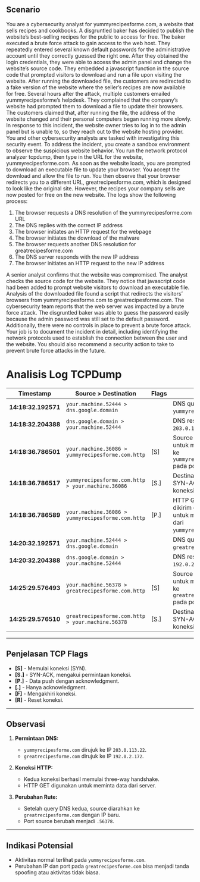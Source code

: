 ## Scenario

You are a cybersecurity analyst for yummyrecipesforme.com, a website that sells recipes and cookbooks. A disgruntled baker has decided to publish the website’s best-selling recipes for the public to access for free. 
The baker executed a brute force attack to gain access to the web host. They repeatedly entered several known default passwords for the administrative account until they correctly guessed the right one. After they obtained the login credentials, they were able to access the admin panel and change the website’s source code. They embedded a javascript function in the source code that prompted visitors to download and run a file upon visiting the website. After running the downloaded file, the customers are redirected to a fake version of the website where the seller’s recipes are now available for free.
Several hours after the attack, multiple customers emailed yummyrecipesforme’s helpdesk. They complained that the company’s website had prompted them to download a file to update their browsers. The customers claimed that, after running the file, the address of the website changed and their personal computers began running more slowly. 
In response to this incident, the website owner tries to log in to the admin panel but is unable to, so they reach out to the website hosting provider. You and other cybersecurity analysts are tasked with investigating this security event.
To address the incident, you create a sandbox environment to observe the suspicious website behavior. You run the network protocol analyzer tcpdump, then type in the URL for the website, yummyrecipesforme.com. As soon as the website loads, you are prompted to download an executable file to update your browser. You accept the download and allow the file to run. You then observe that your browser redirects you to a different URL, greatrecipesforme.com, which is designed to look like the original site. However, the recipes your company sells are now posted for free on the new website. The logs show the following process:
1. The browser requests a DNS resolution of the yummyrecipesforme.com URL
2. The DNS replies with the correct IP address
3. The browser initiates an HTTP request for the webpage
4. The browser initiates the download of the malware
5. The browser requests another DNS resolution for greatrecipesforme.com
6. The DNS server responds with the new IP address
7. The browser initiates an HTTP request to the new IP address <br>

A senior analyst confirms that the website was compromised. The analyst checks the source code for the website. They notice that javascript code had been added to prompt website visitors to download an executable file. Analysis of the downloaded file found a script that redirects the visitors’ browsers from yummyrecipesforme.com to greatrecipesforme.com. 
The cybersecurity team reports that the web server was impacted by a brute force attack. The disgruntled baker was able to guess the password easily because the admin password was still set to the default password. Additionally, there were no controls in place to prevent a brute force attack. 
Your job is to document the incident in detail, including identifying the network protocols used to establish the connection between the user and the website.  You should also recommend a security action to take to prevent brute force attacks in the future.

# Analisis Log TCPDump

| **Timestamp**           | **Source > Destination**                       | **Flags** | **Details**                                                                                                   |
|--------------------------|-----------------------------------------------|-----------|---------------------------------------------------------------------------------------------------------------|
| **14:18:32.192571**     | `your.machine.52444 > dns.google.domain`       |           | DNS query untuk `yummyrecipesforme.com`.                                                                     |
| **14:18:32.204388**     | `dns.google.domain > your.machine.52444`       |           | DNS respon: IP `203.0.113.22`.                                                                               |
| **14:18:36.786501**     | `your.machine.36086 > yummyrecipesforme.com.http` | [S]       | Source mengirim SYN untuk memulai koneksi ke `yummyrecipesforme.com` pada port HTTP (80).                     |
| **14:18:36.786517**     | `yummyrecipesforme.com.http > your.machine.36086` | [S.]      | Destination mengirim SYN-ACK, mengakui koneksi yang diterima.                                                |
| **14:18:36.786589**     | `your.machine.36086 > yummyrecipesforme.com.http` | [P.]      | HTTP GET request dikirim oleh source untuk meminta data dari `yummyrecipesforme.com`.                        |
| **14:20:32.192571**     | `your.machine.52444 > dns.google.domain`       |           | DNS query untuk `greatrecipesforme.com`.                                                                     |
| **14:20:32.204388**     | `dns.google.domain > your.machine.52444`       |           | DNS respon: IP `192.0.2.172`.                                                                                |
| **14:25:29.576493**     | `your.machine.56378 > greatrecipesforme.com.http` | [S]       | Source mengirim SYN untuk memulai koneksi ke `greatrecipesforme.com` pada port HTTP (80).                     |
| **14:25:29.576510**     | `greatrecipesforme.com.http > your.machine.56378` | [S.]      | Destination mengirim SYN-ACK, mengakui koneksi yang diterima.                                                |

---

## Penjelasan TCP Flags

- **[S]** - Memulai koneksi (SYN).
- **[S.]** - SYN-ACK, mengakui permintaan koneksi.
- **[P.]** - Data push dengan acknowledgment.
- **[.]** - Hanya acknowledgment.
- **[F]** - Mengakhiri koneksi.
- **[R]** - Reset koneksi.

---

## Observasi

1. **Permintaan DNS:** 
   - `yummyrecipesforme.com` dirujuk ke IP `203.0.113.22`.
   - `greatrecipesforme.com` dirujuk ke IP `192.0.2.172`.

2. **Koneksi HTTP:**
   - Kedua koneksi berhasil memulai three-way handshake.
   - HTTP GET digunakan untuk meminta data dari server.

3. **Perubahan Rute:** 
   - Setelah query DNS kedua, source diarahkan ke `greatrecipesforme.com` dengan IP baru.
   - Port source berubah menjadi `.56378`.

---

## Indikasi Potensial
- Aktivitas normal terlihat pada `yummyrecipesforme.com`.
- Perubahan IP dan port pada `greatrecipesforme.com` bisa menjadi tanda spoofing atau aktivitas tidak biasa.
